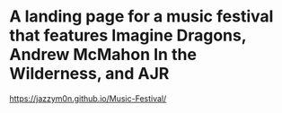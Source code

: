 # A landing page for a music festival that features Imagine Dragons, Andrew McMahon In the Wilderness, and AJR
https://jazzym0n.github.io/Music-Festival/
